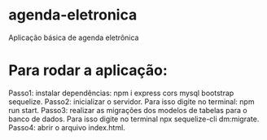 # agenda-eletronica
Aplicação básica de agenda eletrônica
# Para rodar a aplicação:
Passo1: instalar dependências: npm i express cors mysql bootstrap sequelize.
Passo2: inicializar o servidor. Para isso digite no terminal: npm run start.
Passo3: realizar as migrações dos modelos de tabelas para o banco de dados. Para isso digite no terminal npx sequelize-cli dm:migrate.
Passo4: abrir o arquivo index.html.
